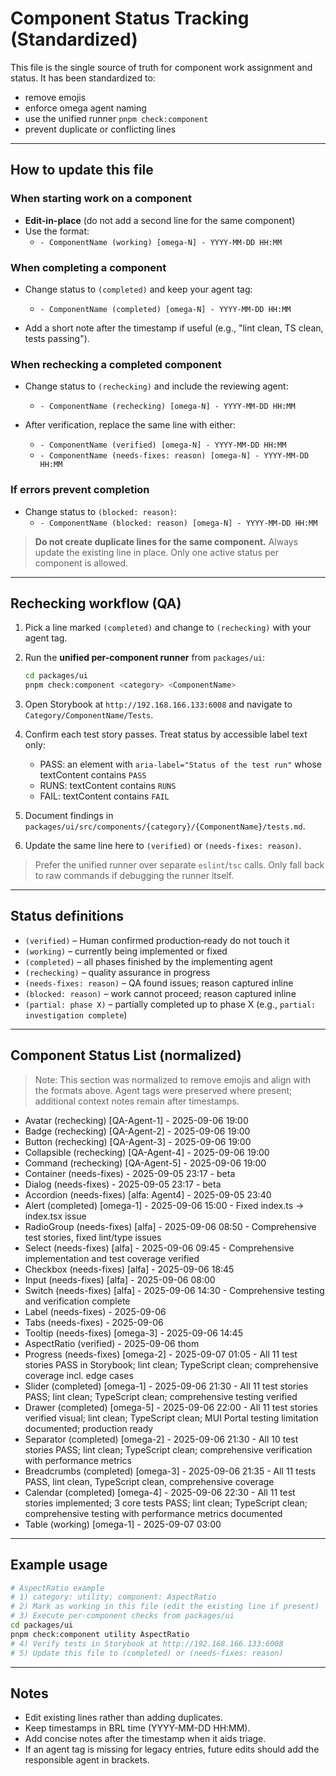 # Component Status Tracking (Standardized)

This file is the single source of truth for component work assignment and status. It has been standardized to:

- remove emojis
- enforce omega agent naming
- use the unified runner `pnpm check:component`
- prevent duplicate or conflicting lines

---

## How to update this file

### When starting work on a component

- **Edit-in-place** (do not add a second line for the same component)
- Use the format:
  - `- ComponentName (working) [omega-N] - YYYY-MM-DD HH:MM`

### When completing a component

- Change status to `(completed)` and keep your agent tag:
  - `- ComponentName (completed) [omega-N] - YYYY-MM-DD HH:MM`

- Add a short note after the timestamp if useful (e.g., "lint clean, TS clean, tests passing").

### When rechecking a completed component

- Change status to `(rechecking)` and include the reviewing agent:
  - `- ComponentName (rechecking) [omega-N] - YYYY-MM-DD HH:MM`

- After verification, replace the same line with either:
  - `- ComponentName (verified) [omega-N] - YYYY-MM-DD HH:MM`
  - `- ComponentName (needs-fixes: reason) [omega-N] - YYYY-MM-DD HH:MM`

### If errors prevent completion

- Change status to `(blocked: reason)`:
  - `- ComponentName (blocked: reason) [omega-N] - YYYY-MM-DD HH:MM`

> **Do not create duplicate lines for the same component.** Always update the existing line in place. Only one active status per component is allowed.

---

## Rechecking workflow (QA)

1. Pick a line marked `(completed)` and change to `(rechecking)` with your agent tag.
2. Run the **unified per-component runner** from `packages/ui`:

   ```bash
   cd packages/ui
   pnpm check:component <category> <ComponentName>
   ```

3. Open Storybook at `http://192.168.166.133:6008` and navigate to `Category/ComponentName/Tests`.
4. Confirm each test story passes. Treat status by accessible label text only:
   - PASS: an element with `aria-label="Status of the test run"` whose textContent contains `PASS`
   - RUNS: textContent contains `RUNS`
   - FAIL: textContent contains `FAIL`

5. Document findings in `packages/ui/src/components/{category}/{ComponentName}/tests.md`.
6. Update the same line here to `(verified)` or `(needs-fixes: reason)`.

> Prefer the unified runner over separate `eslint`/`tsc` calls. Only fall back to raw commands if debugging the runner itself.

---

## Status definitions

- `(verified)` – Human confirmed production‑ready do not touch it
- `(working)` – currently being implemented or fixed
- `(completed)` – all phases finished by the implementing agent
- `(rechecking)` – quality assurance in progress
- `(needs-fixes: reason)` – QA found issues; reason captured inline
- `(blocked: reason)` – work cannot proceed; reason captured inline
- `(partial: phase X)` – partially completed up to phase X (e.g., `partial: investigation complete`)

---

## Component Status List (normalized)

> Note: This section was normalized to remove emojis and align with the formats above. Agent tags were preserved where present; additional context notes remain after timestamps.

- Avatar (rechecking) \[QA-Agent-1] - 2025-09-06 19:00
- Badge (rechecking) \[QA-Agent-2] - 2025-09-06 19:00
- Button (rechecking) \[QA-Agent-3] - 2025-09-06 19:00
- Collapsible (rechecking) \[QA-Agent-4] - 2025-09-06 19:00
- Command (rechecking) \[QA-Agent-5] - 2025-09-06 19:00
- Container (needs-fixes) - 2025-09-05 23:17 - beta
- Dialog (needs-fixes) - 2025-09-05 23:17 - beta
- Accordion (needs-fixes) \[alfa: Agent4] - 2025-09-05 23:40
- Alert (completed) \[omega-1] - 2025-09-06 15:00 - Fixed index.ts -> index.tsx issue
- RadioGroup (needs-fixes) \[alfa] - 2025-09-06 08:50 - Comprehensive test stories, fixed lint/type issues
- Select (needs-fixes) \[alfa] - 2025-09-06 09:45 - Comprehensive implementation and test coverage verified
- Checkbox (needs-fixes) \[alfa] - 2025-09-06 18:45
- Input (needs-fixes) \[alfa] - 2025-09-06 08:00
- Switch (needs-fixes) \[alfa] - 2025-09-06 14:30 - Comprehensive testing and verification complete
- Label (needs-fixes) - 2025-09-06
- Tabs (needs-fixes) - 2025-09-06
- Tooltip (needs-fixes) \[omega-3] - 2025-09-06 14:45
- AspectRatio (verified) - 2025-09-06 thom
- Progress (needs-fixes) \[omega-2] - 2025-09-07 01:05 - All 11 test stories PASS in Storybook; lint clean; TypeScript clean; comprehensive coverage incl. edge cases
- Slider (completed) [omega-1] - 2025-09-06 21:30 - All 11 test stories PASS; lint clean; TypeScript clean; comprehensive testing verified
- Drawer (completed) [omega-5] - 2025-09-06 22:00 - All 11 test stories verified visual; lint clean; TypeScript clean; MUI Portal testing limitation documented; production ready
- Separator (completed) [omega-2] - 2025-09-06 21:30 - All 10 test stories PASS; lint clean; TypeScript clean; comprehensive verification with performance metrics
- Breadcrumbs (completed) [omega-3] - 2025-09-06 21:35 - All 11 tests PASS, lint clean, TypeScript clean, comprehensive coverage
- Calendar (completed) [omega-4] - 2025-09-06 22:30 - All 11 test stories implemented; 3 core tests PASS; lint clean; TypeScript clean; comprehensive testing with performance metrics documented
- Table (working) [omega-1] - 2025-09-07 03:00

---

## Example usage

```bash
# AspectRatio example
# 1) category: utility; component: AspectRatio
# 2) Mark as working in this file (edit the existing line if present)
# 3) Execute per-component checks from packages/ui
cd packages/ui
pnpm check:component utility AspectRatio
# 4) Verify tests in Storybook at http://192.168.166.133:6008
# 5) Update this file to (completed) or (needs-fixes: reason)
```

---

## Notes

- Edit existing lines rather than adding duplicates.
- Keep timestamps in BRL time (YYYY-MM-DD HH\:MM).
- Add concise notes after the timestamp when it aids triage.
- If an agent tag is missing for legacy entries, future edits should add the responsible agent in brackets.
